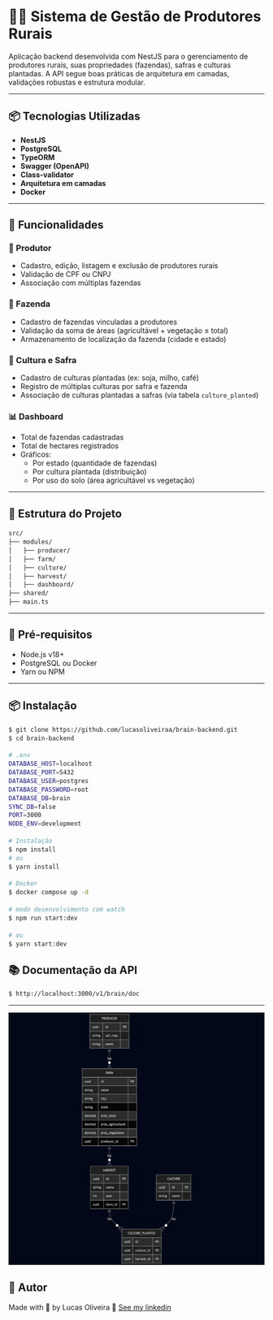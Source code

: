 # 🧑‍🌾 Sistema de Gestão de Produtores Rurais

Aplicação backend desenvolvida com NestJS para o gerenciamento de produtores rurais, suas propriedades (fazendas), safras e culturas plantadas. A API segue boas práticas de arquitetura em camadas, validações robustas e estrutura modular.

---

## 📦 Tecnologias Utilizadas

- **NestJS**
- **PostgreSQL**
- **TypeORM**
- **Swagger (OpenAPI)**
- **Class-validator**
- **Arquitetura em camadas**
- **Docker**

---

## 🚀 Funcionalidades

### 👤 Produtor
- Cadastro, edição, listagem e exclusão de produtores rurais
- Validação de CPF ou CNPJ
- Associação com múltiplas fazendas

### 🌾 Fazenda
- Cadastro de fazendas vinculadas a produtores
- Validação da soma de áreas (agricultável + vegetação ≤ total)
- Armazenamento de localização da fazenda (cidade e estado)

### 🌱 Cultura e Safra
- Cadastro de culturas plantadas (ex: soja, milho, café)
- Registro de múltiplas culturas por safra e fazenda
- Associação de culturas plantadas a safras (via tabela `culture_planted`)

### 📊 Dashboard
- Total de fazendas cadastradas
- Total de hectares registrados
- Gráficos:
  - Por estado (quantidade de fazendas)
  - Por cultura plantada (distribuição)
  - Por uso do solo (área agricultável vs vegetação)

---

## 📁 Estrutura do Projeto

```bash
src/
├── modules/
│   ├── producer/
│   ├── farm/
│   ├── culture/
│   ├── harvest/
│   ├── dashboard/
├── shared/
├── main.ts
```

---

## 🧰 Pré-requisitos

- Node.js v18+
- PostgreSQL ou Docker
- Yarn ou NPM

---

## 📦 Instalação

```bash
$ git clone https://github.com/lucasoliveiraa/brain-backend.git
$ cd brain-backend

# .env
DATABASE_HOST=localhost
DATABASE_PORT=5432
DATABASE_USER=postgres
DATABASE_PASSWORD=root
DATABASE_DB=brain
SYNC_DB=false
PORT=3000
NODE_ENV=development

# Instalação
$ npm install
# ou
$ yarn install

# Docker
$ docker compose up -d

# modo desenvolvimento com watch
$ npm run start:dev

# ou
$ yarn start:dev
```

## 📚 Documentação da API

```bash
$ http://localhost:3000/v1/brain/doc
```

---

<p align="center">
  <img  alt="Diagrama ER" src="github/diagram-brain.png">
</p>

## 🚀 Autor

Made with 💜 by Lucas Oliveira 👋 [See my linkedin](https://www.linkedin.com/in/lucas-da-costa-oliveira-b75b30125/)

